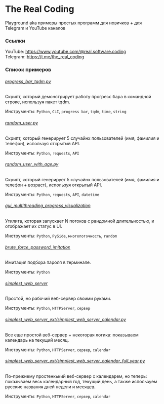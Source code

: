 # The Real Coding
Playground aka примеры простых программ для новичков + для Telegram и YouTube каналов

### Ссылки

YouTube: https://www.youtube.com/@real.software.coding  
Telegram: https://t.me/the_real_coding

### Список примеров

###### [progress_bar_tqdm.py](./python/progress_bar_tqdm.py) 
Скрипт, который демонстрирует работу прогресс бара в командной строке, используя пакет tqdm.

Инструменты: ```Python```, ```CLI```, ```progress bar```, ```tqdm```, ```time```, ```string```

###### [random_user.py](./python/random_user.py) 
Скрипт, который генерирует 5 случайнх пользователей (имя, фамилия и телефон), используя открытый API.

Инструменты: ```Python```, ```requests```, ```API```

###### [random_user_with_age.py](./python/random_user_with_age.py) 
Скрипт, который генерирует 5 случайнх пользователей (имя, фамилия и телефон + возраст), используя открытый API.

Инструменты: ```Python```, ```requests```, ```API```, ```datetime```

###### [gui_multithreading_progress_visualization](./python/gui_multithreading_progress_visualization)
Утилита, которая запускает N потоков с рандомной длительностью, и отображает их статус в UI.

Инструменты: ```Python```, ```PySide```, ```многопоточность```, ```random```

###### [brute_force_password_imitation](./python/brute_force_password_imitation.py)
Имитация подбора пароля в терминале.

Инструменты: ```Python```

###### [simplest_web_server](./python/simplest_web_server/simplest_web_server.py)
Простой, но рабочий веб-сервер своими руками.

Инструменты: ```Python```, ```HTTPServer```, ```сервер```

###### [simplest_web_server_ext/simplest_web_server_calendar.py](./python/simplest_web_server_ext/simplest_web_server_calendar.py)
Все еще простой веб-сервер + некоторая логика: показываем календарь на текущий месяц.

Инструменты: ```Python```, ```HTTPServer```, ```сервер```, ```calendar```

###### [simplest_web_server_ext/simplest_web_server_calendar_full_year.py](./python/simplest_web_server_ext/simplest_web_server_calendar_full_year.py)
По-прежнему простенкький веб-сервер с календарем, но теперь: показываем весь календарный год, текущий
день, а также используем русские названия дней недели и месяцев.

Инструменты: ```Python```, ```HTTPServer```, ```сервер```, ```calendar```